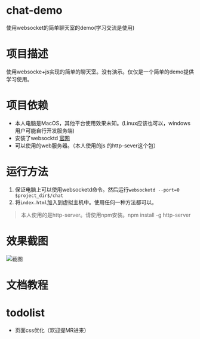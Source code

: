 # chat-demo
使用websocket的简单聊天室的demo(学习交流是使用)

# 项目描述

使用websocke+js实现的简单的聊天室。没有演示。仅仅是一个简单的demo提供学习使用。

# 项目依赖

- 本人电脑是MacOS，其他平台使用效果未知。(Linux应该也可以，windows用户可能自行开发服务端)
- 安装了websocktd [官网](http://websocketd.com/)
- 可以使用的web服务器。（本人使用的js 的http-sever这个包）

# 运行方法

1. 保证电脑上可以使用websocketd命令。然后运行`websocketd --port=0 $project_dir$/chat`
2. 将`index.html`加入到虚拟主机中。使用任何一种方法都可以。

> 本人使用的是http-server。请使用npm安装。npm install -g http-server

# 效果截图
![截图]()
# 文档教程

# todolist

- 页面css优化（欢迎提MR进来）
